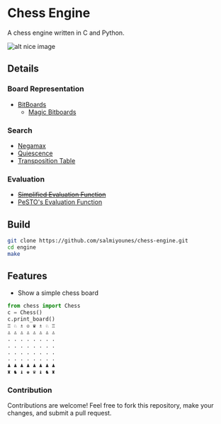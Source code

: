 # Chess Engine

A chess engine written in C and Python.

![alt nice image](https://github.com/salmiyounes/chess-engine/blob/master/chess.png)

## Details

### Board Representation

- [BitBoards](https://www.chessprogramming.org/Bitboards)
	- [Magic Bitboards](https://www.chessprogramming.org/Magic_Bitboards)

### Search 

- [Negamax](https://www.chessprogramming.org/Negamax)
- [Quiescence](https://www.chessprogramming.org/Quiescence_Search)
- [Transposition Table](https://www.chessprogramming.org/Transposition_Table)

### Evaluation

- ~~[Simplified Evaluation Function](https://www.chessprogramming.org/Simplified_Evaluation_Function)~~
- [PeSTO's Evaluation Function](https://www.chessprogramming.org/PeSTO%27s_Evaluation_Function)

## Build 

```bash
git clone https://github.com/salmiyounes/chess-engine.git
cd engine
make 
```
## Features
* Show a simple chess board
```python
from chess import Chess
c = Chess()
c.print_board()
♖ ♘ ♗ ♔ ♛ ♗ ♘ ♖ 
♙ ♙ ♙ ♙ ♙ ♙ ♙ ♙ 
. . . . . . . . 
. . . . . . . . 
. . . . . . . . 
. . . . . . . . 
♟ ♟ ♟ ♟ ♟ ♟ ♟ ♟ 
♜ ♞ ♝ ♚ ♛ ♝ ♞ ♜ 

```


### Contribution
Contributions are welcome! Feel free to fork this repository, make your changes, and submit a pull request.
